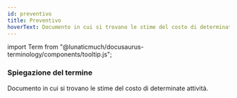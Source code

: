 ```yaml
---
id: preventivo
title: Preventivo
hoverText: Documento in cui si trovano le stime del costo di determinate attività.
---
```


<!-- ::: {.no-export} -->

import Term from "@lunaticmuch/docusaurus-terminology/components/tooltip.js";

<!-- ::: -->

### Spiegazione del termine

Documento in cui si trovano le stime del costo di determinate <Term popup="Azioni da compiere per attuare un processo." reference="/docs/RTB/Termini/Attività">attività</Term>.
